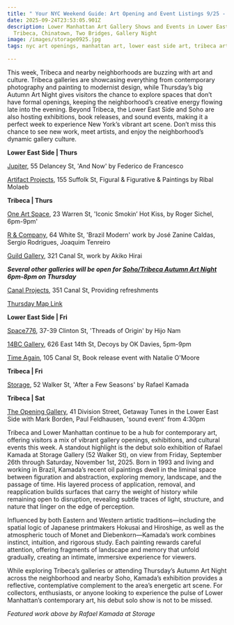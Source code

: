 ```yaml
---
title: " Your NYC Weekend Guide: Art Opening and Event Listings 9/25 - 9/27"
date: 2025-09-24T23:53:05.901Z
description: Lower Manhattan Art Gallery Shows and Events in Lower East Side,
  Tribeca, Chinatown, Two Bridges, Gallery Night
image: /images/storage0925.jpg
tags: nyc art openings, manhattan art, lower east side art, tribeca art, gallery night
  
---
```

This week, Tribeca and nearby neighborhoods are buzzing with art and culture. Tribeca galleries are showcasing everything from contemporary photography and painting to modernist design, while Thursday’s big Autumn Art Night gives visitors the chance to explore spaces that don’t have formal openings, keeping the neighborhood’s creative energy flowing late into the evening. Beyond Tribeca, the Lower East Side and Soho are also hosting exhibitions, book releases, and sound events, making it a perfect week to experience New York’s vibrant art scene. Don’t miss this chance to see new work, meet artists, and enjoy the neighborhood’s dynamic gallery culture.

**L﻿ower East Side | Thurs**

[Jupiter](https://jupiterarms.com/exhibitions/38-federico-de-francesco-and-now/overview/), 55 Delancey St, 'And Now' by Federico de Francesco

[Artifact Projects](https://www.artifactnyc.net/), 155 Suffolk St, Figural & Figurative & Paintings by Ribal Molaeb

**Tribeca | Thurs**

[One Art Space](https://oneartspace.com/roger-sichel-will-present-iconic-smokin-hot-kiss-sept-25-oct-8th-2025/), 23 Warren St, 'Iconic Smokin’ Hot Kiss, by Roger Sichel, 6pm-9pm' 

[R & Company](https://r-and-company.com/exhibition/brazil-modern), 64 White St, 'Brazil Modern' work by José Zanine Caldas, Sergio Rodrigues, Joaquim Tenreiro

[Guild Gallery](https://rwguildgalleryny.com/), 321 Canal St, work by Akiko Hirai

***Several other galleries will be open for [Soho/Tribeca Autumn Art Night](https://canalprojects.org/programs/autumn-night) 6pm-8pm on Thursday***  

[Canal Projects](https://www.canalprojects.org/upcoming), 351 Canal St, Providing refreshments

[T﻿hursday Map Link](https://www.google.com/maps/@/data=!3m1!4b1!4m2!11m1!2sk0JdPqCXQKmPxwc5ejRY1g?g_ep=CAISEjI1LjM1LjAuNzk5MDg4MzU1MBgAIJjQAyp1LDk0Mjg0NDY2LDk0MjI0ODI1LDk0MjI3MjQ3LDk0MjI3MjQ4LDk0MjMxMTg4LDQ3MDcxNzA0LDQ3MDY5NTA4LDk0MjczODgzLDk0MjE4NjQxLDk0MjgyMTM0LDk0MjAzMDE5LDQ3MDg0MzA0LDk0Mjg2ODYzQgJVUw%3D%3D)

**L﻿ower East Side | Fri**

[Space776](https://luma.com/ikqundjr), 37-39 Clinton St, 'Threads of Origin' by Hijo Nam

[14BC Gallery](https://www.instagram.com/14bcgallery), 626 East 14th St, Decoys by OK Davies, 5pm-9pm

[Time Again](https://www.instagram.com/timeagainbar), 105 Canal St, Book release event with Natalie O'Moore[](https://www.google.com/maps/@/data=!3m1!4b1!4m2!11m1!2sk0JdPqCXQKmPxwc5ejRY1g?g_ep=CAISEjI1LjM1LjAuNzk5MDg4MzU1MBgAIJjQAyp1LDk0Mjg0NDY2LDk0MjI0ODI1LDk0MjI3MjQ3LDk0MjI3MjQ4LDk0MjMxMTg4LDQ3MDcxNzA0LDQ3MDY5NTA4LDk0MjczODgzLDk0MjE4NjQxLDk0MjgyMTM0LDk0MjAzMDE5LDQ3MDg0MzA0LDk0Mjg2ODYzQgJVUw%3D%3D)

**T﻿ribeca | Fri**

[Storage](https://www.storageartgallery.com/exhibitions/after-a-few-seasons), 52 Walker St, 'After a Few Seasons' by Rafael Kamada

**T﻿ribeca | Sat**

[The Opening Gallery](https://www.theopeninggallery.com/), 41 Division Street, Getaway Tunes in the Lower East Side with Mark Borden, Paul Feldhausen, 'sound event' from 4:30pm

Tribeca and Lower Manhattan continue to be a hub for contemporary art, offering visitors a mix of vibrant gallery openings, exhibitions, and cultural events this week. A standout highlight is the debut solo exhibition of Rafael Kamada at Storage Gallery (52 Walker St), on view from Friday, September 26th through Saturday, November 1st, 2025. Born in 1993 and living and working in Brazil, Kamada’s recent oil paintings dwell in the liminal space between figuration and abstraction, exploring memory, landscape, and the passage of time. His layered process of application, removal, and reapplication builds surfaces that carry the weight of history while remaining open to disruption, revealing subtle traces of light, structure, and nature that linger on the edge of perception.

Influenced by both Eastern and Western artistic traditions—including the spatial logic of Japanese printmakers Hokusai and Hiroshige, as well as the atmospheric touch of Monet and Diebenkorn—Kamada’s work combines instinct, intuition, and rigorous study. Each painting rewards careful attention, offering fragments of landscape and memory that unfold gradually, creating an intimate, immersive experience for viewers.

While exploring Tribeca’s galleries or attending Thursday’s Autumn Art Night across the neighborhood and nearby Soho, Kamada’s exhibition provides a reflective, contemplative complement to the area’s energetic art scene. For collectors, enthusiasts, or anyone looking to experience the pulse of Lower Manhattan’s contemporary art, his debut solo show is not to be missed.

*F﻿eatured work above by Rafael Kamada at Storage*